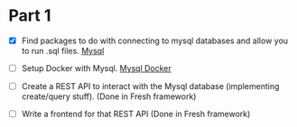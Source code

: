 # Part 1

- [x] Find packages to do with connecting to mysql databases and allow you to
      run .sql files. [Mysql](https://deno.land/x/mysql@v2.12.1)

- [ ] Setup Docker with Mysql. [Mysql Docker](https://hub.docker.com/_/mysql)

- [ ] Create a REST API to interact with the Mysql database (implementing
      create/query stuff). (Done in Fresh framework)

- [ ] Write a frontend for that REST API (Done in Fresh framework)
